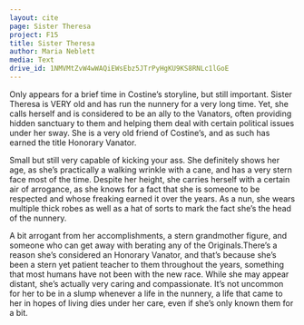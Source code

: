 ```yaml
---
layout: cite
page: Sister Theresa
project: F15
title: Sister Theresa
author: Maria Neblett
media: Text
drive_id: 1NMVMtZvW4wWAQiEWsEbz5JTrPyHgKU9KS8RNLc1lGoE
---
```

Only appears for a brief time in Costine’s storyline, but still important. Sister Theresa is VERY old and has run the nunnery for a very long time. Yet, she calls herself and is considered to be an ally to the Vanators, often providing hidden sanctuary to them and helping them deal with certain political issues under her sway. She is a very old friend of Costine’s, and as such has earned the title Honorary Vanator.

Small but still very capable of kicking your ass. She definitely shows her age, as she’s practically a walking wrinkle with a cane, and has a very stern face most of the time. Despite her height, she carries herself with a certain air of arrogance, as she knows for a fact that she is someone to be respected and whose freaking earned it over the years. As a nun, she wears multiple thick robes as well as a hat of sorts to mark the fact she’s the head of the nunnery.

A bit arrogant from her accomplishments, a stern grandmother figure, and someone who can get away with berating any of the Originals.There’s a reason she’s considered an Honorary Vanator, and that’s because she’s been a stern yet patient teacher to them throughout the years, something that most humans have not been with the new race. While she may appear distant, she’s actually very caring and compassionate. It’s not uncommon for her to be in a slump whenever a life in the nunnery, a life that came to her in hopes of living dies under her care, even if she’s only known them for a bit.
